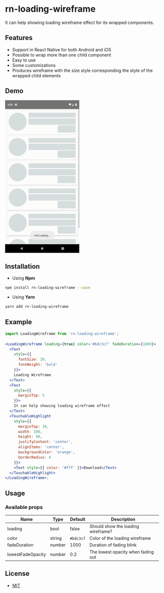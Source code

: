 # **rn-loading-wireframe**

It can help showing loading wireframe effect for its wrapped components.

## Features

- Support in React Native for both Android and iOS
- Possible to wrap more than one child component
- Easy to use
- Some customizations
- Produces wireframe with the size style corresponding the style of the wrapped child elements

## Demo

<img src=".github/demo.gif" height="500" />

## Installation

- Using **Npm**

```bash
npm install rn-loading-wireframe --save
```

- Using **Yarn**

```bash
yarn add rn-loading-wireframe
```

## Example

```jsx
import LoadingWireframe from 'rn-loading-wireframe';

<LoadingWireframe loading={true} color='#bdc3c7' fadeDuration={1000}>
  <Text
    style={{
      fontSize: 20,
      fontWeight: 'bold'
    }}>
    Loading Wireframe
  </Text>
  <Text
    style={{
      marginTop: 5
    }}>
    It can help showing loading wireframe effect
  </Text>
  <TouchableHighlight
    style={{
      marginTop: 10,
      width: 100,
      height: 40,
      justifyContent: 'center',
      alignItems: 'center',
      backgroundColor: 'orange',
      borderRadius: 6
    }}>
    <Text style={{ color: '#fff' }}>Download</Text>
  </TouchableHighlight>
</LoadingWireframe>;
```

## Usage

### Available props

| Name              | Type   | Default   | Description                        |
| ----------------- | ------ | --------- | ---------------------------------- |
| loading           | bool   | false     | Should show the loading wireframe? |
| color             | string | `#bdc3c7` | Color of the loading wireframe     |
| fadeDuration      | number | 1000      | Duration of fading blink           |
| lowestFadeOpacity | number | 0.2       | The lowest opacity when fading out |

## License

- [MIT](LICENSE)
